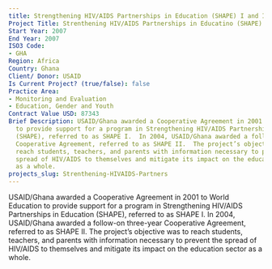 ```yaml
---
title: Strengthening HIV/AIDS Partnerships in Education (SHAPE) I and II Evaluation
Project Title: Strenthening HIV/AIDS Partnerships in Educatino (SHAPE) I and II Evaluation
Start Year: 2007
End Year: 2007
ISO3 Code:
- GHA
Region: Africa
Country: Ghana
Client/ Donor: USAID
Is Current Project? (true/false): false
Practice Area:
- Monitoring and Evaluation
- Education, Gender and Youth
Contract Value USD: 87343
Brief Description: USAID/Ghana awarded a Cooperative Agreement in 2001 to World Education
  to provide support for a program in Strengthening HIV/AIDS Partnerships in Education
  (SHAPE), referred to as SHAPE I.  In 2004, USAID/Ghana awarded a follow-on three-year
  Cooperative Agreement, referred to as SHAPE II.  The project’s objective was to
  reach students, teachers, and parents with information necessary to prevent the
  spread of HIV/AIDS to themselves and mitigate its impact on the education sector
  as a whole.
projects_slug: Strenthening-HIVAIDS-Partners
---
```


USAID/Ghana awarded a Cooperative Agreement in 2001 to World Education to provide support for a program in Strengthening HIV/AIDS Partnerships in Education (SHAPE), referred to as SHAPE I.  In 2004, USAID/Ghana awarded a follow-on three-year Cooperative Agreement, referred to as SHAPE II.  The project’s objective was to reach students, teachers, and parents with information necessary to prevent the spread of HIV/AIDS to themselves and mitigate its impact on the education sector as a whole.